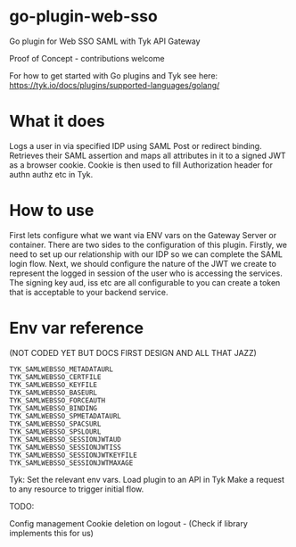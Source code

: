 # go-plugin-web-sso
Go plugin for Web SSO SAML with Tyk API Gateway

Proof of Concept - contributions welcome

For how to get started with Go plugins and Tyk see here:
https://tyk.io/docs/plugins/supported-languages/golang/

# What it does

Logs a user in via specified IDP using SAML Post or redirect binding.
Retrieves their SAML assertion and maps all attributes in it to a signed JWT as a browser cookie.
Cookie is then used to fill Authorization header for authn authz etc in Tyk.


# How to use

First lets configure what we want via ENV vars on the Gateway Server or container. There are two sides to the configuration of this plugin. 
Firstly, we need to set up our relationship with our IDP so we can complete the SAML login flow. 
Next, we should configure the nature of the JWT we create to represent the logged in session of the user who is accessing the services. The signing key aud, iss etc are all configurable to you can create a token that is acceptable to your backend service.

# Env var reference

(NOT CODED YET BUT DOCS FIRST DESIGN AND ALL THAT JAZZ)
```
TYK_SAMLWEBSSO_METADATAURL
TYK_SAMLWEBSSO_CERTFILE
TYK_SAMLWEBSSO_KEYFILE
TYK_SAMLWEBSSO_BASEURL
TYK_SAMLWEBSSO_FORCEAUTH
TYK_SAMLWEBSSO_BINDING
TYK_SAMLWEBSSO_SPMETADATAURL
TYK_SAMLWEBSSO_SPACSURL
TYK_SAMLWEBSSO_SPSLOURL
TYK_SAMLWEBSSO_SESSIONJWTAUD
TYK_SAMLWEBSSO_SESSIONJWTISS
TYK_SAMLWEBSSO_SESSIONJWTKEYFILE
TYK_SAMLWEBSSO_SESSIONJWTMAXAGE
```

Tyk:
Set the relevant env vars.
Load plugin to an API in Tyk 
Make a request to any resource to trigger initial flow.

TODO:

Config management
Cookie deletion on logout - (Check if library implements this for us)


